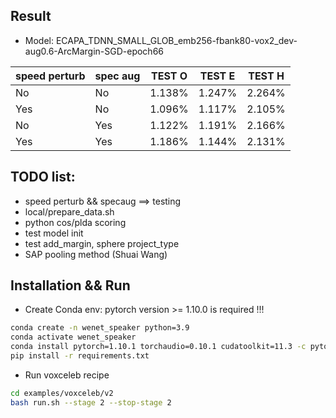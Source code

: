 ## Result
* Model: ECAPA_TDNN_SMALL_GLOB_emb256-fbank80-vox2_dev-aug0.6-ArcMargin-SGD-epoch66

| speed perturb | spec aug  | TEST O    | TEST E   | TEST H     |
|---------------|-----------|-----------|----------|------------|
| No    | No    | 1.138%    | 1.247%    | 2.264%    |
| Yes   | No    | 1.096%    | 1.117%    | 2.105%    |
| No    | Yes   | 1.122%    | 1.191%    | 2.166%    |
| Yes   | Yes   | 1.186%    | 1.144%    | 2.131%    |


## TODO list:
* speed perturb && specaug ==> testing
* local/prepare_data.sh
* python cos/plda scoring
* test model init
* test add_margin, sphere project_type
* SAP pooling method (Shuai Wang)


## Installation && Run

* Create Conda env: pytorch version >= 1.10.0 is required !!!

``` sh
conda create -n wenet_speaker python=3.9
conda activate wenet_speaker
conda install pytorch=1.10.1 torchaudio=0.10.1 cudatoolkit=11.3 -c pytorch -c conda-forge
pip install -r requirements.txt
```

* Run voxceleb recipe

``` sh
cd examples/voxceleb/v2
bash run.sh --stage 2 --stop-stage 2
```
